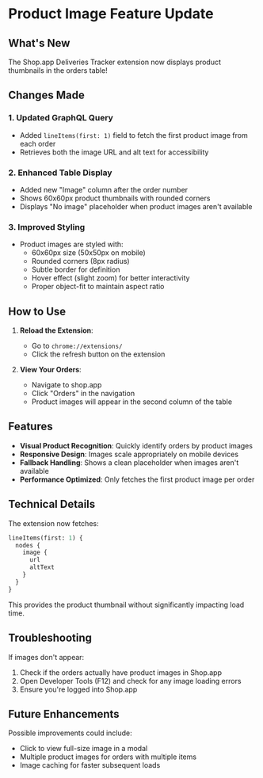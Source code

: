 # Product Image Feature Update

## What's New
The Shop.app Deliveries Tracker extension now displays product thumbnails in the orders table!

## Changes Made

### 1. Updated GraphQL Query
- Added `lineItems(first: 1)` field to fetch the first product image from each order
- Retrieves both the image URL and alt text for accessibility

### 2. Enhanced Table Display
- Added new "Image" column after the order number
- Shows 60x60px product thumbnails with rounded corners
- Displays "No image" placeholder when product images aren't available

### 3. Improved Styling
- Product images are styled with:
  - 60x60px size (50x50px on mobile)
  - Rounded corners (8px radius)
  - Subtle border for definition
  - Hover effect (slight zoom) for better interactivity
  - Proper object-fit to maintain aspect ratio

## How to Use

1. **Reload the Extension**:
   - Go to `chrome://extensions/`
   - Click the refresh button on the extension

2. **View Your Orders**:
   - Navigate to shop.app
   - Click "Orders" in the navigation
   - Product images will appear in the second column of the table

## Features

- **Visual Product Recognition**: Quickly identify orders by product images
- **Responsive Design**: Images scale appropriately on mobile devices
- **Fallback Handling**: Shows a clean placeholder when images aren't available
- **Performance Optimized**: Only fetches the first product image per order

## Technical Details

The extension now fetches:
```graphql
lineItems(first: 1) {
  nodes {
    image {
      url
      altText
    }
  }
}
```

This provides the product thumbnail without significantly impacting load time.

## Troubleshooting

If images don't appear:
1. Check if the orders actually have product images in Shop.app
2. Open Developer Tools (F12) and check for any image loading errors
3. Ensure you're logged into Shop.app

## Future Enhancements

Possible improvements could include:
- Click to view full-size image in a modal
- Multiple product images for orders with multiple items
- Image caching for faster subsequent loads
